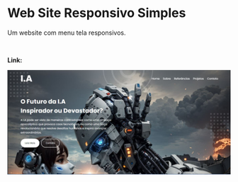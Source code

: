 # Web Site Responsivo Simples

<p>Um website com menu tela responsivos.</p>
<br/>
<p><b>Link: <a href="https://herick-ferreira.github.io/WebSiteResponsivo1/"></a></b></p>
<p>
  <img src="./images/WebSite-Image.JPG"/>
</p>
